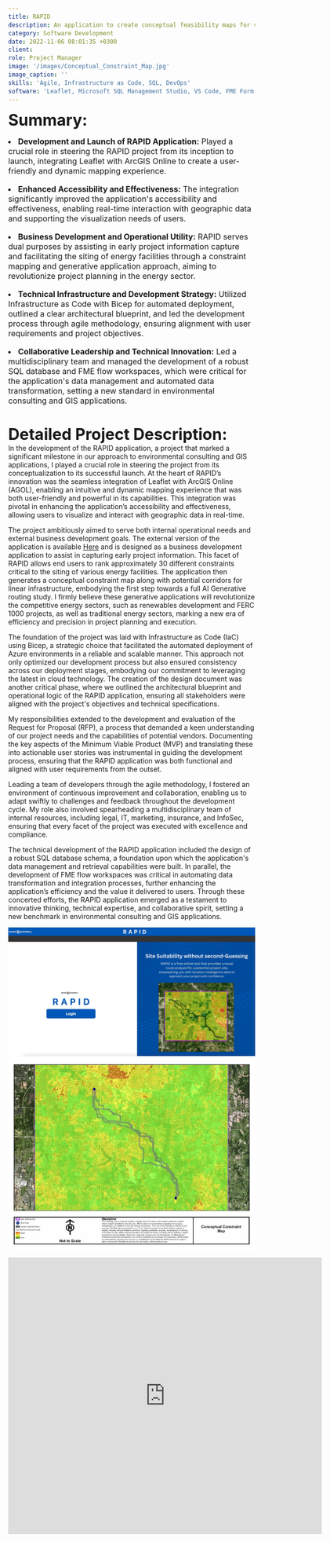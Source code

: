 ```yaml
---
title: RAPID
description: An application to create conceptual feasibility maps for various types of energy projects
category: Software Development
date: 2022-11-06 08:01:35 +0300
client: 
role: Project Manager
image: '/images/Conceptual_Constraint_Map.jpg'
image_caption: ''
skills: 'Agile, Infrastructure as Code, SQL, DevOps'
software: 'Leaflet, Microsoft SQL Management Studio, VS Code, FME Form, FME Flow'
---
```


<font size="6"><strong>Summary:</strong></font><font size="1"><br></font>
<li class="work-meta__item"><font size="3"><strong>Development and Launch of RAPID Application:</strong> Played a crucial role in steering the RAPID project from its inception to launch, integrating Leaflet with ArcGIS Online to create a user-friendly and dynamic mapping experience.</font></li>
<font size="1"><br></font>
<li class="work-meta__item"><font size="3"><strong>Enhanced Accessibility and Effectiveness:</strong> The integration significantly improved the application's accessibility and effectiveness, enabling real-time interaction with geographic data and supporting the visualization needs of users.</font></li>
<font size="1"><br></font>
<li class="work-meta__item"><font size="3"><strong>Business Development and Operational Utility:</strong> RAPID serves dual purposes by assisting in early project information capture and facilitating the siting of energy facilities through a constraint mapping and generative application approach, aiming to revolutionize project planning in the energy sector.</font></li>
<font size="1"><br></font>
<li class="work-meta__item"><font size="3"><strong>Technical Infrastructure and Development Strategy:</strong> Utilized Infrastructure as Code with Bicep for automated deployment, outlined a clear architectural blueprint, and led the development process through agile methodology, ensuring alignment with user requirements and project objectives.</font></li>
<font size="1"><br></font>
<li class="work-meta__item"><font size="3"><strong>Collaborative Leadership and Technical Innovation:</strong> Led a multidisciplinary team and managed the development of a robust SQL database and FME flow workspaces, which were critical for the application's data management and automated data transformation, setting a new standard in environmental consulting and GIS applications.</font>
<br>
<font size="6"><br><strong>Detailed Project Description:</strong></font><font size="1"><br></font>
In the development of the RAPID application, a project that marked a significant milestone in our approach to environmental consulting and GIS applications, I played a crucial role in steering the project from its conceptualization to its successful launch. At the heart of RAPID’s innovation was the seamless integration of Leaflet with ArcGIS Online (AGOL), enabling an intuitive and dynamic mapping experience that was both user-friendly and powerful in its capabilities. This integration was pivotal in enhancing the application’s accessibility and effectiveness, allowing users to visualize and interact with geographic data in real-time.<br>

The project ambitiously aimed to serve both internal operational needs and external business development goals. The external version of the application is available <a href=https://ens-rapid-prod.azurewebsites.net/Login>Here</a> and is designed as a business development application to assist in capturing early project information. This facet of RAPID allows end users to rank approximately 30 different constraints critical to the siting of various energy facilities. The application then generates a conceptual constraint map along with potential corridors for linear infrastructure, embodying the first step towards a full AI Generative routing study. I firmly believe these generative applications will revolutionize the competitive energy sectors, such as renewables development and FERC 1000 projects, as well as traditional energy sectors, marking a new era of efficiency and precision in project planning and execution.<br>

The foundation of the project was laid with Infrastructure as Code (IaC) using Bicep, a strategic choice that facilitated the automated deployment of Azure environments in a reliable and scalable manner. This approach not only optimized our development process but also ensured consistency across our deployment stages, embodying our commitment to leveraging the latest in cloud technology. The creation of the design document was another critical phase, where we outlined the architectural blueprint and operational logic of the RAPID application, ensuring all stakeholders were aligned with the project's objectives and technical specifications.<br>

My responsibilities extended to the development and evaluation of the Request for Proposal (RFP), a process that demanded a keen understanding of our project needs and the capabilities of potential vendors. Documenting the key aspects of the Minimum Viable Product (MVP) and translating these into actionable user stories was instrumental in guiding the development process, ensuring that the RAPID application was both functional and aligned with user requirements from the outset.<br>

Leading a team of developers through the agile methodology, I fostered an environment of continuous improvement and collaboration, enabling us to adapt swiftly to challenges and feedback throughout the development cycle. My role also involved spearheading a multidisciplinary team of internal resources, including legal, IT, marketing, insurance, and InfoSec, ensuring that every facet of the project was executed with excellence and compliance.<br>

The technical development of the RAPID application included the design of a robust SQL database schema, a foundation upon which the application's data management and retrieval capabilities were built. In parallel, the development of FME flow workspaces was critical in automating data transformation and integration processes, further enhancing the application’s efficiency and the value it delivered to users. Through these concerted efforts, the RAPID application emerged as a testament to innovative thinking, technical expertise, and collaborative spirit, setting a new benchmark in environmental consulting and GIS applications.<br>

<div class="gallery-box">
  <div class="gallery">
    <img src="/images/RAPID.jpeg" loading="lazy" alt="Project">
    <img src="/images/Conceptual_Constraint_Map.jpg" loading="lazy" alt="Project">
  </div>
  <em></em>
</div>

<p><iframe src="https://player.vimeo.com/video/843721624?h=51e6f44c28" width="640" height="564" frameborder="0" allow="autoplay; fullscreen" allowfullscreen></iframe></p>



